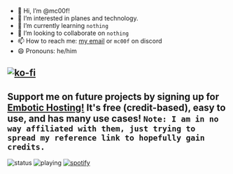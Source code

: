 - 👋 Hi, I’m @mc00f!
- 👀 I’m interested in planes and technology.
- 🌱 I’m currently learning `nothing`
- 💞️ I’m looking to collaborate on `nothing`
- 📫 How to reach me: [my email](mailto:mcoof.9847@gmail.com) or `mc00f` on discord
- 😄 Pronouns: he/him

[![ko-fi](https://ko-fi.com/img/githubbutton_sm.svg)](https://ko-fi.com/U7U3PLVWJ)
---
Support me on future projects by signing up for [Embotic Hosting!](https://dash.embotic.xyz/register?ref=F0rsUqnv) It's free (credit-based), easy to use, and has many use cases! `Note: I am in no way affiliated with them, just trying to spread my reference link to hopefully gain credits.`
---
![status](https://api.statusbadges.me/badge/status/764596308459257937) ![playing](https://api.statusbadges.me/badge/playing/764596308459257937) [![spotify](https://api.statusbadges.me/badge/spotify/764596308459257937)](https://api.statusbadges.me/openspotify/764596308459257937)
